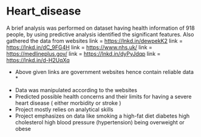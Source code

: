 # Heart_disease
A brief analysis was performed on dataset having health information of 918 people, by using predictive analysis identified the significant features.
Also gathered the data from websites
link = https://lnkd.in/dewpekK2
link = https://lnkd.in/dC_9FG4H
link = https://www.nhs.uk/
link =  https://medlineplus.gov/
link = https://lnkd.in/dyPyJdqp
link = https://lnkd.in/d-H2UqXq
* Above given links are government websites hence contain reliable data *

- Data was manipulated according to the websites
- Predicted possible health concerns and their limits for having a severe heart disease ( either morbidity or stroke )
- Project mostly relies on analytical skills
- Project emphasizes on data like
smoking
a high-fat diet
diabetes
high cholesterol
high blood pressure (hypertension)
being overweight or obese
